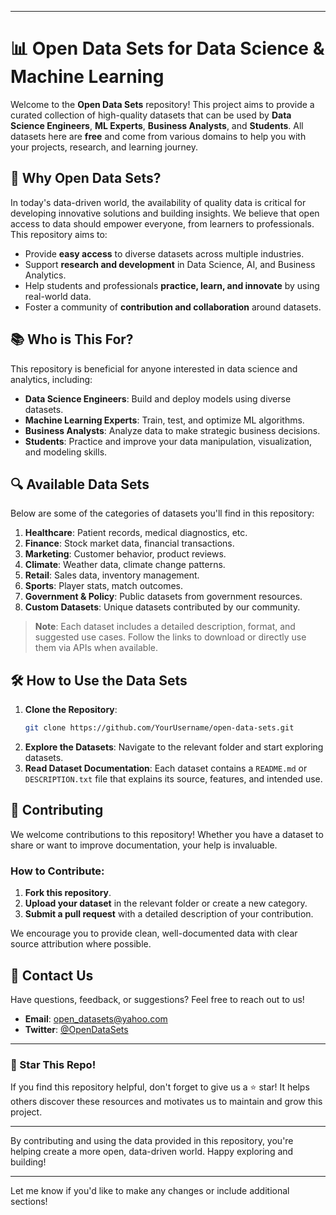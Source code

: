 
---

# 📊 Open Data Sets for Data Science & Machine Learning

Welcome to the **Open Data Sets** repository! This project aims to provide a curated collection of high-quality datasets that can be used by **Data Science Engineers**, **ML Experts**, **Business Analysts**, and **Students**. All datasets here are **free** and come from various domains to help you with your projects, research, and learning journey.

## 🔗 Why Open Data Sets?

In today's data-driven world, the availability of quality data is critical for developing innovative solutions and building insights. We believe that open access to data should empower everyone, from learners to professionals. This repository aims to:

- Provide **easy access** to diverse datasets across multiple industries.
- Support **research and development** in Data Science, AI, and Business Analytics.
- Help students and professionals **practice, learn, and innovate** by using real-world data.
- Foster a community of **contribution and collaboration** around datasets.

## 📚 Who is This For?

This repository is beneficial for anyone interested in data science and analytics, including:

- **Data Science Engineers**: Build and deploy models using diverse datasets.
- **Machine Learning Experts**: Train, test, and optimize ML algorithms.
- **Business Analysts**: Analyze data to make strategic business decisions.
- **Students**: Practice and improve your data manipulation, visualization, and modeling skills.

## 🔍 Available Data Sets

Below are some of the categories of datasets you'll find in this repository:

1. **Healthcare**: Patient records, medical diagnostics, etc.
2. **Finance**: Stock market data, financial transactions.
3. **Marketing**: Customer behavior, product reviews.
4. **Climate**: Weather data, climate change patterns.
5. **Retail**: Sales data, inventory management.
6. **Sports**: Player stats, match outcomes.
7. **Government & Policy**: Public datasets from government resources.
8. **Custom Datasets**: Unique datasets contributed by our community.

> **Note**: Each dataset includes a detailed description, format, and suggested use cases. Follow the links to download or directly use them via APIs when available.

## 🛠️ How to Use the Data Sets

1. **Clone the Repository**:
   ```bash
   git clone https://github.com/YourUsername/open-data-sets.git
   ```
2. **Explore the Datasets**: Navigate to the relevant folder and start exploring datasets.
3. **Read Dataset Documentation**: Each dataset contains a `README.md` or `DESCRIPTION.txt` file that explains its source, features, and intended use.

## 🤝 Contributing

We welcome contributions to this repository! Whether you have a dataset to share or want to improve documentation, your help is invaluable.

### How to Contribute:

1. **Fork this repository**.
2. **Upload your dataset** in the relevant folder or create a new category.
3. **Submit a pull request** with a detailed description of your contribution.

We encourage you to provide clean, well-documented data with clear source attribution where possible.

## 📧 Contact Us

Have questions, feedback, or suggestions? Feel free to reach out to us!

- **Email**: open_datasets@yahoo.com
- **Twitter**: [@OpenDataSets](https://twitter.com/OpenDataSets)

---



### 🌟 Star This Repo!

If you find this repository helpful, don't forget to give us a ⭐ star! It helps others discover these resources and motivates us to maintain and grow this project.

---

By contributing and using the data provided in this repository, you're helping create a more open, data-driven world. Happy exploring and building!

---

Let me know if you'd like to make any changes or include additional sections!
